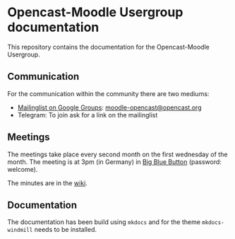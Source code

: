 # Opencast-Moodle Usergroup documentation

This repository contains the documentation for the Opencast-Moodle Usergroup.

## Communication

For the communication within the community there are two mediums:

* [Mailinglist on Google Groups](https://groups.google.com/a/opencast.org/forum/#!forum/moodle-opencast): moodle-opencast@opencast.org
* Telegram: To join ask for a link on the mailinglist

## Meetings

The meetings take place every second month on the first wednesday of the month. The meeting is at 3pm (in Germany) in [Big Blue Button](https://opencast.blindsidenetworks.net/) (password: welcome).

The minutes are in the [wiki](https://github.com/Opencast-Moodle/documentation/wiki/Meeting-minutes).

## Documentation

The documentation has been build using `mkdocs` and for the theme `mkdocs-windmill` needs to be installed.
